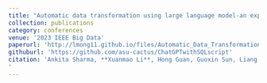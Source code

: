 ```yaml
---
title: "Automatic data transformation using large language model-an experimental study on building energy data"
collection: publications
category: conferences
venue: '2023 IEEE Big Data'
paperurl: 'http://lmong11.github.io/files/Automatic_Data_Transformation_Using_Large_Language_Model_-_An_Experimental_Study_on_Building_Energy_Data.pdf'
githuburl: 'https://github.com/asu-cactus/ChatGPTwithSQLscript'
citation: 'Ankita Sharma, **Xuanmao Li**, Hong Guan, Guoxin Sun, Liang Zhang, Lanjun Wang, Kesheng Wu, Lei Cao, Erkang Zhu, Alexander Sim, Teresa Wu, Jia Zou
'
---
```


